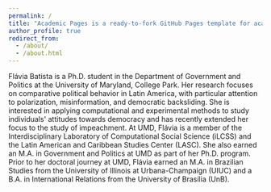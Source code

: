 ```yaml
---
permalink: /
title: "Academic Pages is a ready-to-fork GitHub Pages template for academic personal websites"
author_profile: true
redirect_from: 
  - /about/
  - /about.html
---
```




Flávia Batista is a Ph.D. student in the Department of Government and Politics at the University of Maryland, College Park. Her research focuses on comparative political behavior in Latin America, with particular attention to polarization, misinformation, and democratic backsliding. She is interested in applying computational and experimental methods to study individuals' attitudes towards democracy and has recently extended her focus to the study of impeachment. At UMD, Flávia is a member of the Interdisciplinary Laboratory of Computational Social Science (iLCSS) and the Latin American and Caribbean Studies Center (LASC). She also earned an M.A. in Government and Politics at UMD as part of her Ph.D. program. Prior to her doctoral journey at UMD, Flávia earned an M.A. in Brazilian Studies from the University of Illinois at Urbana-Champaign (UIUC) and a B.A. in International Relations from the University of Brasília (UnB).
